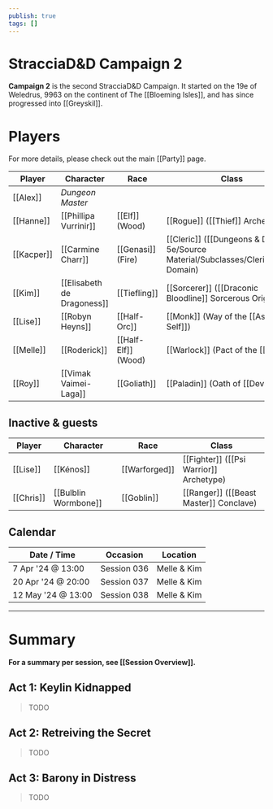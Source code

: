 ```yaml
---
publish: true
tags: []
---
```

# StracciaD&D Campaign 2
**Campaign 2** is the second StracciaD&D Campaign. It started on the 19e of Weledrus, 9963 on the continent of The [[Bloeming Isles]], and has since progressed into [[Greyskil]]. 
# Players
For more details, please check out the main [[Party]] page.

| Player | Character | Race | Class |
| ---- | ---- | ---- | ---- |
| [[Alex]] | *Dungeon Master* |  |  |
| [[Hanne]] | [[Phillipa Vurrinir]] | [[Elf]] (Wood) | [[Rogue]] ([[Thief]] Archetype) |
| [[Kacper]] | [[Carmine Charr]] | [[Genasi]] (Fire) | [[Cleric]] ([[Dungeons & Dragons 5e/Source Material/Subclasses/Cleric/Light]] Domain) |
| [[Kim]] | [[Elisabeth de Dragoness]] | [[Tiefling]] | [[Sorcerer]] ([[Draconic Bloodline]] Sorcerous Origin) |
| [[Lise]] | [[Robyn Heyns]] | [[Half-Orc]] | [[Monk]] (Way of the [[Astral Self]]) |
| [[Melle]] | [[Roderick]] | [[Half-Elf]] (Wood) | [[Warlock]] (Pact of the [[Fiend]]) |
| [[Roy]] | [[Vimak Vaimei-Laga]] | [[Goliath]] | [[Paladin]] (Oath of [[Devotion]]) |
## Inactive & guests
| Player | Character | Race | Class |
| ---- | ---- | ---- | ---- |
| [[Lise]] | [[Kénos]] | [[Warforged]] | [[Fighter]] ([[Psi Warrior]] Archetype) |
| [[Chris]] | [[Bulblin Wormbone]] | [[Goblin]] | [[Ranger]] ([[Beast Master]] Conclave) |
## Calendar
| Date / Time        | Occasion    | Location    |
| ------------------ | ----------- | ----------- |
| 7 Apr '24 @ 13:00  | Session 036 | Melle & Kim |
| 20 Apr '24 @ 20:00 | Session 037 | Melle & Kim |
| 12 May '24 @ 13:00 | Session 038 | Melle & Kim |
***
# Summary
**For a summary per session, see [[Session Overview]].**
## Act 1: Keylin Kidnapped
> TODO
## Act 2: Retreiving the Secret
> TODO
## Act 3: Barony in Distress
> TODO